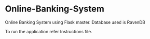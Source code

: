 # Online-Banking-System
Online Banking System using Flask master. Database used is RavenDB

To run the application refer Instructions file.
